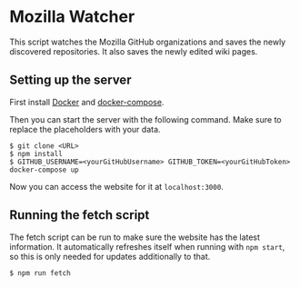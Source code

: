 Mozilla Watcher
=====

This script watches the Mozilla GitHub organizations and saves the newly discovered repositories. It
also saves the newly edited wiki pages.

Setting up the server
-----

First install [Docker](https://docs.docker.com/install/) and [docker-compose](https://docs.docker.com/compose/install/).

Then you can start the server with the following command. Make sure to replace the placeholders with your data.

```
$ git clone <URL>
$ npm install
$ GITHUB_USERNAME=<yourGitHubUsername> GITHUB_TOKEN=<yourGitHubToken> docker-compose up
```

Now you can access the website for it at ```localhost:3000```.

Running the fetch script
------

The fetch script can be run to make sure the website has the latest information. It automatically refreshes itself when running with `npm start`, so this is only needed for updates additionally to that.

```
$ npm run fetch
```
